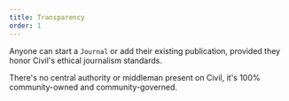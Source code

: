 ```yaml
---
title: Transparency
order: 1
---
```



Anyone can start a `Journal` or add their existing publication, provided they honor Civil's ethical journalism standards.

 There's no central authority or middleman present on Civil, it's 100% community-owned and community-governed.

